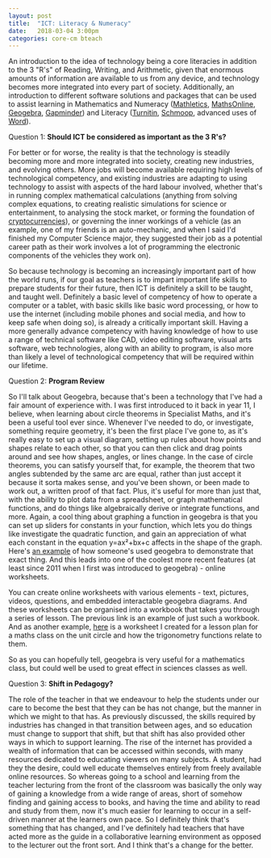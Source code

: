 ```yaml
---
layout: post
title:  "ICT: Literacy & Numeracy"
date:   2018-03-04 3:00pm
categories: core-cm bteach
---
```

An introduction to the idea of technology being a core literacies in addition to the 3 "R's" of Reading, Writing, and Arithmetic, given that enormous amounts of information are available to us from any device, and technology becomes more integrated into every part of society. Additionally, an introduction to different software solutions and packages that can be used to assist learning in Mathematics and Numeracy ([Mathletics](http://au.mathletics.com/), [MathsOnline](https://www.mathsonline.com.au/), [Geogebra](https://www.geogebra.org/), [Gapminder](https://www.gapminder.org/)) and Literacy ([Turnitin](http://turnitin.com/), [Schmoop](https://www.shmoop.com/), advanced uses of [Word](https://products.office.com/en-au/word)).

Question 1: **Should ICT be considered as important as the 3 R's?**

For better or for worse, the reality is that the technology is steadily becoming more and more integrated into society, creating new industries, and evolving others. More jobs will become available requiring high levels of technological competency, and existing industries are adapting to using technology to assist with aspects of the hard labour involved, whether that's in running complex mathematical calculations (anything from solving complex equations, to creating realistic simulations for science or entertainment, to analysing the stock market, or forming the foundation of [cryptocurrencies](https://en.wikipedia.org/wiki/Cryptocurrency)), or governing the inner workings of a vehicle (as an example, one of my friends is an auto-mechanic, and when I said I'd finished my Computer Science major, they suggested their job as a potential career path as their work involves a lot of programming the electronic components of the vehicles they work on).

So because technology is becoming an increasingly important part of how the world runs, if our goal as teachers is to impart important life skills to prepare students for their future, then ICT is definitely a skill to be taught, and taught well. Definitely a basic level of competency of how to operate a computer or a tablet, with basic skills like basic word processing, or how to use the internet (including mobile phones and social media, and how to keep safe when doing so), is already a critically important skill. Having a more generally advance competency with having knowledge of how to use a range of technical software like CAD,  video editing software, visual arts software, web technologies, along with an ability to program, is also more than likely a level of technological competency that will be required within our lifetime.

Question 2: **Program Review**

So I'll talk about Geogebra, because that's been a technology that I've had a fair amount of experience with. I was first introduced to it back in year 11, I believe, when learning about circle theorems in Specialist Maths, and it's been a useful tool ever since. Whenever I've needed to do, or investigate, something require geometry, it's been the first place I've gone to, as it's really easy to set up a visual diagram, setting up rules about how points and shapes relate to each other, so that you can then click and drag points around and see how shapes, angles, or lines change. In the case of circle theorems, you can satisfy yourself that, for example, the theorem that two angles subtended by the same arc are equal, rather than just accept it because it sorta makes sense, and you've been shown, or been made to work out, a written proof of that fact. Plus, it's useful for more than just that, with the ability to plot data from a spreadsheet, or graph mathematical functions, and do things like algebraically derive or integrate functions, and more. Again, a cool thing about graphing a function in geogebra is that you can set up sliders for constants in your function, which lets you do things like investigate the quadratic function, and gain an appreciation of what each constant in the equation y=ax²+bx+c affects in the shape of the graph. Here's [an example](https://www.geogebra.org/m/Uu62h5Yd#material/QfQPfRUJ) of how someone's used geogebra to demonstrate that exact thing. And this leads into one of the coolest more recent features (at least since 2011 when I first was introduced to geogebra) - online worksheets.

You can create online worksheets with various elements - text, pictures, videos, questions, and embedded interactable geogebra diagrams. And these worksheets can be organised into a workbook that takes you through a series of lesson. The previous link is an example of just such a workbook. And as another example, [here](https://ggbm.at/U68cGEex) is a worksheet I created for a lesson plan for a maths class on the unit circle and how the trigonometry functions relate to them.

So as you can hopefully tell, geogebra is very useful for a mathematics class, but could well be used to great effect in sciences classes as well.

Question 3: **Shift in Pedagogy?**

The role of the teacher in that we endeavour to help the students under our care to become the best that they can be has not change, but the manner in which we might to that has. As previously discussed, the skills required by industries has changed in that transition between ages, and so education must change to support that shift, but that shift has also provided other ways in which to support learning. The rise of the internet has provided a wealth of information that can be accessed within seconds, with many resources dedicated to educating viewers on many subjects. A student, had they the desire, could well educate themselves entirely from freely available online resources. So whereas going to a school and learning from the teacher lecturing from the front of the classroom was basically the only way of gaining a knowledge from a wide range of areas, short of somehow finding and gaining access to books, and having the time and ability to read and study from them, now it's much easier for learning to occur in a self-driven manner at the learners own pace. So I definitely think that's something that has changed, and I've definitely had teachers that have acted more as the guide in a collaborative learning environment as opposed to the lecturer out the front sort. And I think that's a change for the better.
